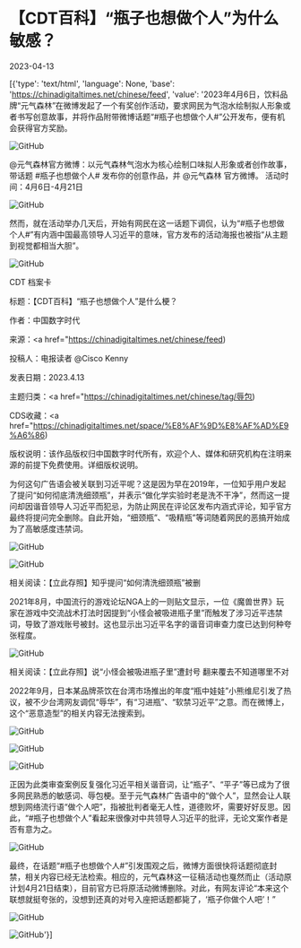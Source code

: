 # 【CDT百科】“瓶子也想做个人”为什么敏感？

2023-04-13

[{'type': 'text/html', 'language': None, 'base': 'https://chinadigitaltimes.net/chinese/feed', 'value': '2023年4月6日，饮料品牌“元气森林”在微博发起了一个有奖创作活动，要求网民为气泡水绘制拟人形象或者书写创意故事，并将作品附带微博话题“#瓶子也想做个人#”公开发布，便有机会获得官方奖励。

![GitHub](https://chinadigitaltimes.net/chinese/files/2023/04/image-1681366836433.png)



@元气森林官方微博：以元气森林气泡水为核心绘制口味拟人形象或者创作故事，带话题 #瓶子也想做个人# 发布你的创意作品，并 @元气森林 官方微博。 活动时间：4月6日-4月21日



![GitHub](https://chinadigitaltimes.net/chinese/files/2023/04/image-1681382767070.png)

然而，就在活动举办几天后，开始有网民在这一话题下调侃，认为“#瓶子也想做个人#”有内涵中国最高领导人习近平的意味，官方发布的活动海报也被指“从主题到视觉都相当大胆”。

![GitHub](https://chinadigitaltimes.net/chinese/files/2023/04/2023-04-13-14.57.13.jpg)



CDT 档案卡

标题：【CDT百科】“瓶子也想做个人”是什么梗？

作者：中国数字时代

来源：<a href="https://chinadigitaltimes.net/chinese/feed)

投稿人：电报读者 @Cisco Kenny

发表日期：2023.4.13

主题归类：<a href="https://chinadigitaltimes.net/chinese/tag/辱包)

CDS收藏：<a href="https://chinadigitaltimes.net/space/%E8%AF%9D%E8%AF%AD%E9%A6%86)

版权说明：该作品版权归中国数字时代所有，欢迎个人、媒体和研究机构在注明来源的前提下免费使用。详细版权说明。





为何这句广告语会被关联到习近平呢？这是因为早在2019年，一位知乎用户发起了提问“如何彻底清洗细颈瓶”，并表示“做化学实验时老是洗不干净”，然而这一提问却因谐音领导人习近平而犯忌，为防止网民在评论区发布内涵式评论，知乎官方最终将提问完全删除。自此开始，“细颈瓶”、“吸精瓶”等词随着网民的恶搞开始成为了高敏感度违禁词。

![GitHub](https://chinadigitaltimes.net/chinese/files/2019/12/%E7%BB%86%E9%A2%88%E7%93%B61-24-1080x206.png)

![GitHub](https://chinadigitaltimes.net/chinese/files/2019/12/%E7%BB%86%E9%A2%88%E7%93%B62-18-1080x435.png)

相关阅读：【立此存照】知乎提问“如何清洗细颈瓶”被删

2021年8月，中国流行的游戏论坛NGA上的一则贴文显示，一位《魔兽世界》玩家在游戏中交流战术打法时因提到“小怪会被吸进瓶子里”而触发了涉习近平违禁词，导致了游戏账号被封。这也显示出习近平名字的谐音词审查力度已达到何种夸张程度。

![GitHub](https://chinadigitaltimes.net/chinese/files/2021/08/q7gmsmdu6gk71.jpg)

相关阅读：【立此存照】说“小怪会被吸进瓶子里”遭封号 翻来覆去不知道哪里不对

2022年9月，日本某品牌茶饮在台湾市场推出的年度“瓶中娃娃”小熊维尼引发了热议，被不少台湾网友调侃“辱华”，有“习进瓶”、“软禁习近平”之意。而在微博上，这个“恶意造型”的相关内容无法搜索到。

![GitHub](https://chinadigitaltimes.net/chinese/files/2023/04/image-1681368857504.png)

![GitHub](https://chinadigitaltimes.net/chinese/files/2023/04/image-1681371128771.png)

![GitHub](https://chinadigitaltimes.net/chinese/files/2023/04/image-1681369215247.png)

正因为此类审查案例反复强化习近平相关谐音词，让“瓶子”、“平子”等已成为了很多网民熟悉的敏感词、辱包梗。至于元气森林广告语中的“做个人”，显然会让人联想到网络流行语“做个人吧”，指被批判者毫无人性，道德败坏，需要好好反思。因此，“#瓶子也想做个人”看起来很像对中共领导人习近平的批评，无论文案作者是否有意为之。

![GitHub](https://chinadigitaltimes.net/chinese/files/2023/04/image-1681370122273.png)

最终，在话题“#瓶子也想做个人#”引发围观之后，微博方面很快将话题彻底封禁，相关内容已经无法检索。相应的，元气森林这一征稿活动也戛然而止（活动原计划4月21日结束），目前官方已将原活动微博删除。对此，有网友评论“本来这个联想就挺夸张的，没想到还真的对号入座把话题都毙了，‘瓶子你做个人吧’！”

![GitHub](https://chinadigitaltimes.net/chinese/files/2023/04/image-1681370295312.png)

![GitHub](https://chinadigitaltimes.net/chinese/files/2023/04/image-1681370260292.png)'}]